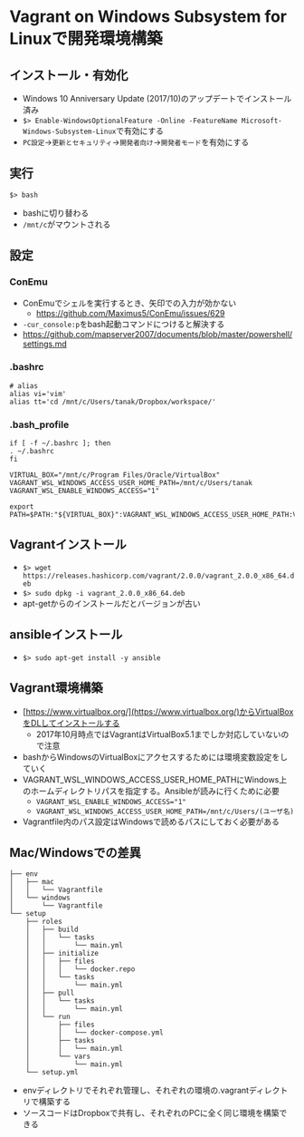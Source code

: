 # Vagrant on Windows Subsystem for Linuxで開発環境構築

## インストール・有効化
* Windows 10 Anniversary Update (2017/10)のアップデートでインストール済み
* `$> Enable-WindowsOptionalFeature -Online -FeatureName Microsoft-Windows-Subsystem-Linux`で有効にする
* `PC設定`->`更新とセキュリティ`->`開発者向け`->`開発者モード`を有効にする

## 実行
```
$> bash
```
* bashに切り替わる
* `/mnt/c`がマウントされる

## 設定
### ConEmu
* ConEmuでシェルを実行するとき、矢印での入力が効かない
  * https://github.com/Maximus5/ConEmu/issues/629
* `-cur_console:p`をbash起動コマンドにつけると解決する
* https://github.com/mapserver2007/documents/blob/master/powershell/settings.md

### .bashrc
```
# alias
alias vi='vim'
alias tt='cd /mnt/c/Users/tanak/Dropbox/workspace/'
```
### .bash_profile
```
if [ -f ~/.bashrc ]; then
. ~/.bashrc
fi

VIRTUAL_BOX="/mnt/c/Program Files/Oracle/VirtualBox"
VAGRANT_WSL_WINDOWS_ACCESS_USER_HOME_PATH=/mnt/c/Users/tanak
VAGRANT_WSL_ENABLE_WINDOWS_ACCESS="1"

export PATH=$PATH:"${VIRTUAL_BOX}":VAGRANT_WSL_WINDOWS_ACCESS_USER_HOME_PATH:VAGRANT_WSL_ENABLE_WINDOWS_ACCESS
```

## Vagrantインストール
* `$> wget https://releases.hashicorp.com/vagrant/2.0.0/vagrant_2.0.0_x86_64.deb`
* `$> sudo dpkg -i vagrant_2.0.0_x86_64.deb`
* apt-getからのインストールだとバージョンが古い

## ansibleインストール
* `$> sudo apt-get install -y ansible`

## Vagrant環境構築
* [https://www.virtualbox.org/](https://www.virtualbox.org/)からVirtualBoxをDLしてインストールする
  * 2017年10月時点ではVagrantはVirtualBox5.1までしか対応していないので注意
* bashからWindowsのVirtualBoxにアクセスするためには環境変数設定をしていく
* VAGRANT_WSL_WINDOWS_ACCESS_USER_HOME_PATHにWindows上のホームディレクトリパスを指定する。Ansibleが読みに行くために必要
  * `VAGRANT_WSL_ENABLE_WINDOWS_ACCESS="1"`
  * `VAGRANT_WSL_WINDOWS_ACCESS_USER_HOME_PATH=/mnt/c/Users/(ユーザ名)`
* Vagrantfile内のパス設定はWindowsで読めるパスにしておく必要がある

## Mac/Windowsでの差異

```
├── env
│   ├── mac
│   │   └── Vagrantfile
│   └── windows
│       └── Vagrantfile
└── setup
    ├── roles
    │   ├── build
    │   │   └── tasks
    │   │       └── main.yml
    │   ├── initialize
    │   │   ├── files
    │   │   │   └── docker.repo
    │   │   └── tasks
    │   │       └── main.yml
    │   ├── pull
    │   │   └── tasks
    │   │       └── main.yml
    │   └── run
    │       ├── files
    │       │   └── docker-compose.yml
    │       ├── tasks
    │       │   └── main.yml
    │       └── vars
    │           └── main.yml
    └── setup.yml
```
* envディレクトリでそれぞれ管理し、それぞれの環境の.vagrantディレクトリで構築する
* ソースコードはDropboxで共有し、それぞれのPCに全く同じ環境を構築できる
